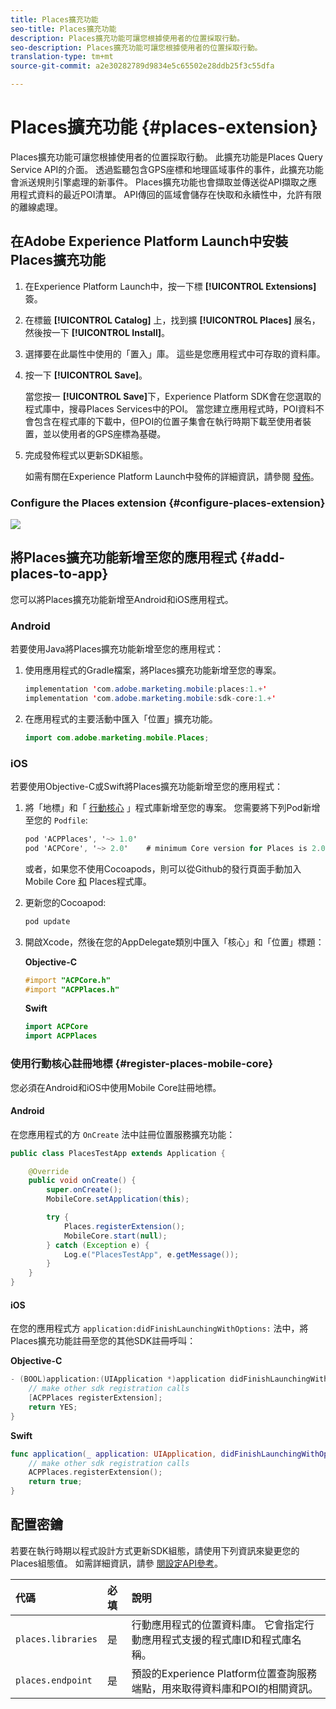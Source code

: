 ```yaml
---
title: Places擴充功能
seo-title: Places擴充功能
description: Places擴充功能可讓您根據使用者的位置採取行動。
seo-description: Places擴充功能可讓您根據使用者的位置採取行動。
translation-type: tm+mt
source-git-commit: a2e30282789d9834e5c65502e28ddb25f3c55dfa

---
```



# Places擴充功能 {#places-extension}

Places擴充功能可讓您根據使用者的位置採取行動。 此擴充功能是Places Query Service API的介面。 透過監聽包含GPS座標和地理區域事件的事件，此擴充功能會派送規則引擎處理的新事件。 Places擴充功能也會擷取並傳送從API擷取之應用程式資料的最近POI清單。 API傳回的區域會儲存在快取和永續性中，允許有限的離線處理。

## 在Adobe Experience Platform Launch中安裝Places擴充功能

1. 在Experience Platform Launch中，按一下標 **[!UICONTROL Extensions]** 簽。
1. 在標籤 **[!UICONTROL Catalog]** 上，找到擴 **[!UICONTROL Places]** 展名，然後按一下 **[!UICONTROL Install]**。
1. 選擇要在此屬性中使用的「置入」庫。 這些是您應用程式中可存取的資料庫。
1. 按一下 **[!UICONTROL Save]**。

   當您按一 **[!UICONTROL Save]**&#x200B;下，Experience Platform SDK會在您選取的程式庫中，搜尋Places Services中的POI。 當您建立應用程式時，POI資料不會包含在程式庫的下載中，但POI的位置子集會在執行時期下載至使用者裝置，並以使用者的GPS座標為基礎。

1. 完成發佈程式以更新SDK組態。

   如需有關在Experience Platform Launch中發佈的詳細資訊，請參閱 [發佈](https://docs.adobelaunch.com/launch-reference/publishing)。

### Configure the Places extension {#configure-places-extension}

![](//help/assets/places-extension.png)

## 將Places擴充功能新增至您的應用程式 {#add-places-to-app}

您可以將Places擴充功能新增至Android和iOS應用程式。

### Android

若要使用Java將Places擴充功能新增至您的應用程式：

1. 使用應用程式的Gradle檔案，將Places擴充功能新增至您的專案。

   ```java
   implementation 'com.adobe.marketing.mobile:places:1.+'
   implementation 'com.adobe.marketing.mobile:sdk-core:1.+'
   ```

1. 在應用程式的主要活動中匯入「位置」擴充功能。

   ```java
   import com.adobe.marketing.mobile.Places;
   ```


### iOS

若要使用Objective-C或Swift將Places擴充功能新增至您的應用程式：

1. 將「地標」和「 [行動核心](https://aep-sdks.gitbook.io/docs/using-mobile-extensions/mobile-core) 」程式庫新增至您的專案。 您需要將下列Pod新增至您的 `Podfile`:

   ```objective-c
   pod 'ACPPlaces', '~> 1.0'
   pod 'ACPCore', '~> 2.0'    # minimum Core version for Places is 2.0.3
   ```

   或者，如果您不使用Cocoapods，則可以從Github的發行頁面手動加入Mobile Core [和](https://github.com/Adobe-Marketing-Cloud/acp-sdks/releases/) Places程式庫。

1. 更新您的Cocoapod:

   ```objective-c
   pod update
   ```

1. 開啟Xcode，然後在您的AppDelegate類別中匯入「核心」和「位置」標題：

   **Objective-C**

   ```objective-c
   #import "ACPCore.h"
   #import "ACPPlaces.h"
   ```

   **Swift**

   ```swift
   import ACPCore
   import ACPPlaces
   ```

### 使用行動核心註冊地標 {#register-places-mobile-core}

您必須在Android和iOS中使用Mobile Core註冊地標。

#### Android

在您應用程式的方 `OnCreate` 法中註冊位置服務擴充功能：

```java
public class PlacesTestApp extends Application {

    @Override
    public void onCreate() {
        super.onCreate();
        MobileCore.setApplication(this);

        try {
            Places.registerExtension();
            MobileCore.start(null);
        } catch (Exception e) {
            Log.e("PlacesTestApp", e.getMessage());
        }
    }
}
```

#### iOS

在您的應用程式方 `application:didFinishLaunchingWithOptions:` 法中，將Places擴充功能註冊至您的其他SDK註冊呼叫：

**Objective-C**

```objective-c
- (BOOL)application:(UIApplication *)application didFinishLaunchingWithOptions:(NSDictionary *)launchOptions {
    // make other sdk registration calls
    [ACPPlaces registerExtension];    
    return YES;
}
```

**Swift**

```swift
func application(_ application: UIApplication, didFinishLaunchingWithOptions launchOptions: [UIApplication.LaunchOptionsKey: Any]?) -> Bool {
    // make other sdk registration calls
    ACPPlaces.registerExtension();
    return true;
}
```

## 配置密鑰

若要在執行時期以程式設計方式更新SDK組態，請使用下列資訊來變更您的Places組態值。 如需詳細資訊，請參 [閱設定API參考](https://aep-sdks.gitbook.io/docs/using-mobile-extensions/mobile-core/configuration/configuration-api-reference)。

| 代碼 | 必填 | 說明 |
| :--- | :--- | :--- |
| `places.libraries` | 是 | 行動應用程式的位置資料庫。 它會指定行動應用程式支援的程式庫ID和程式庫名稱。 |
| `places.endpoint` | 是 | 預設的Experience Platform位置查詢服務端點，用來取得資料庫和POI的相關資訊。 |

